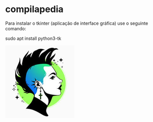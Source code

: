 # compilapedia
Para instalar o tkinter (aplicação de interface gráfica) use o seguinte comando: 

sudo apt install python3-tk

![Alt text](mohawk.jpeg?raw=true "Title")
<!--
NOME [DONE]
ARTIGO [DONE]
VERBO [DONE]
SEPARADORES [DONE]
FINAL [DONE]
ADJETIVO [?]
GERAL
-->